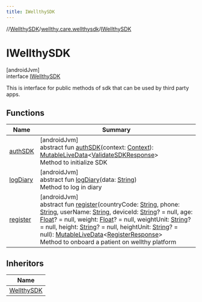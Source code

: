 ```yaml
---
title: IWellthySDK
---
```

//[WellthySDK](../../../index.html)/[wellthy.care.wellthysdk](../index.html)/[IWellthySDK](index.html)



# IWellthySDK



[androidJvm]\
interface [IWellthySDK](index.html)

This is interface for public methods of sdk that can be used by third party apps.



## Functions


| Name | Summary |
|---|---|
| [authSDK](auth-s-d-k.html) | [androidJvm]<br>abstract fun [authSDK](auth-s-d-k.html)(context: [Context](https://developer.android.com/reference/kotlin/android/content/Context.html)): [MutableLiveData](https://developer.android.com/reference/kotlin/androidx/lifecycle/MutableLiveData.html)&lt;[ValidateSDKResponse](../../wellthy.care.wellthysdk.data/-validate-s-d-k-response/index.html)&gt;<br>Method to initialize SDK |
| [logDiary](log-diary.html) | [androidJvm]<br>abstract fun [logDiary](log-diary.html)(data: [String](https://kotlinlang.org/api/latest/jvm/stdlib/kotlin/-string/index.html))<br>Method to log in diary |
| [register](register.html) | [androidJvm]<br>abstract fun [register](register.html)(countryCode: [String](https://kotlinlang.org/api/latest/jvm/stdlib/kotlin/-string/index.html), phone: [String](https://kotlinlang.org/api/latest/jvm/stdlib/kotlin/-string/index.html), userName: [String](https://kotlinlang.org/api/latest/jvm/stdlib/kotlin/-string/index.html), deviceId: [String](https://kotlinlang.org/api/latest/jvm/stdlib/kotlin/-string/index.html)? = null, age: [Float](https://kotlinlang.org/api/latest/jvm/stdlib/kotlin/-float/index.html)? = null, weight: [Float](https://kotlinlang.org/api/latest/jvm/stdlib/kotlin/-float/index.html)? = null, weightUnit: [String](https://kotlinlang.org/api/latest/jvm/stdlib/kotlin/-string/index.html)? = null, height: [String](https://kotlinlang.org/api/latest/jvm/stdlib/kotlin/-string/index.html)? = null, heightUnit: [String](https://kotlinlang.org/api/latest/jvm/stdlib/kotlin/-string/index.html)? = null): [MutableLiveData](https://developer.android.com/reference/kotlin/androidx/lifecycle/MutableLiveData.html)&lt;[RegisterResponse](../../wellthy.care.wellthysdk.data/-register-response/index.html)&gt;<br>Method to onboard a patient on wellthy platform |


## Inheritors


| Name |
|---|
| [WellthySDK](../-wellthy-s-d-k/index.html) |

